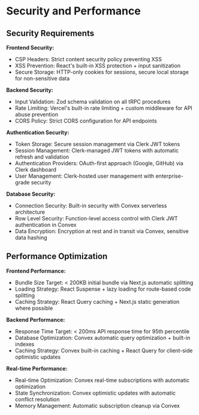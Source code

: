 # Security and Performance

## Security Requirements

**Frontend Security:**
- CSP Headers: Strict content security policy preventing XSS
- XSS Prevention: React's built-in XSS protection + input sanitization
- Secure Storage: HTTP-only cookies for sessions, secure local storage for non-sensitive data

**Backend Security:**
- Input Validation: Zod schema validation on all tRPC procedures
- Rate Limiting: Vercel's built-in rate limiting + custom middleware for API abuse prevention
- CORS Policy: Strict CORS configuration for API endpoints

**Authentication Security:**
- Token Storage: Secure session management via Clerk JWT tokens
- Session Management: Clerk-managed JWT tokens with automatic refresh and validation
- Authentication Providers: OAuth-first approach (Google, GitHub) via Clerk dashboard
- User Management: Clerk-hosted user management with enterprise-grade security

**Database Security:**
- Connection Security: Built-in security with Convex serverless architecture
- Row Level Security: Function-level access control with Clerk JWT authentication in Convex
- Data Encryption: Encryption at rest and in transit via Convex, sensitive data hashing

## Performance Optimization

**Frontend Performance:**
- Bundle Size Target: < 200KB initial bundle via Next.js automatic splitting
- Loading Strategy: React Suspense + lazy loading for route-based code splitting
- Caching Strategy: React Query caching + Next.js static generation where possible

**Backend Performance:**
- Response Time Target: < 200ms API response time for 95th percentile
- Database Optimization: Convex automatic query optimization + built-in indexes
- Caching Strategy: Convex built-in caching + React Query for client-side optimistic updates

**Real-time Performance:**
- Real-time Optimization: Convex real-time subscriptions with automatic optimization
- State Synchronization: Convex optimistic updates with automatic conflict resolution
- Memory Management: Automatic subscription cleanup via Convex
